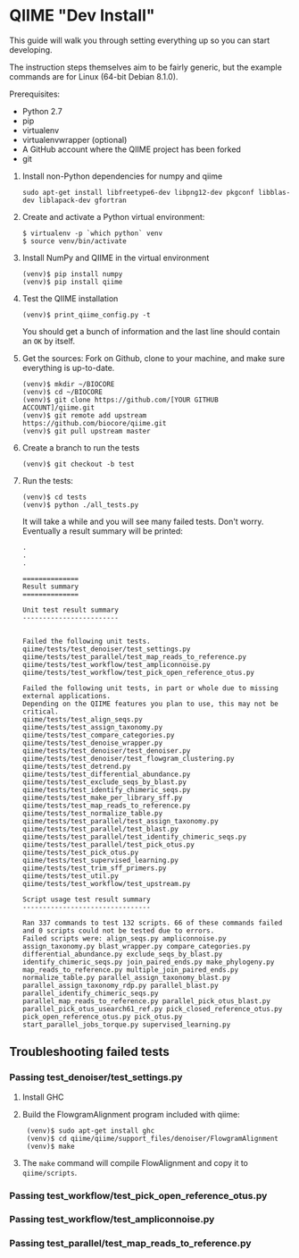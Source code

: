 QIIME "Dev Install"
===================

This guide will walk you through setting everything up so you can start developing. 

The instruction steps themselves aim to be fairly generic, but the example commands are for Linux (64-bit Debian 8.1.0).

Prerequisites:

* Python 2.7
* pip
* virtualenv
* virtualenvwrapper (optional)
* A GitHub account where the QIIME project has been forked
* git

1.  Install non-Python dependencies for numpy and qiime

        sudo apt-get install libfreetype6-dev libpng12-dev pkgconf libblas-dev liblapack-dev gfortran

2.  Create and activate a Python virtual environment:

        $ virtualenv -p `which python` venv
        $ source venv/bin/activate

3.  Install NumPy and QIIME in the virtual environment

        (venv)$ pip install numpy
        (venv)$ pip install qiime

4.  Test the QIIME installation

        (venv)$ print_qiime_config.py -t

    You should get a bunch of information and the last line should contain an ```OK``` by itself.
    
5.  Get the sources: Fork on Github, clone to your machine, and make sure everything is up-to-date.

        (venv)$ mkdir ~/BIOCORE
        (venv)$ cd ~/BIOCORE
        (venv)$ git clone https://github.com/[YOUR GITHUB ACCOUNT]/qiime.git
        (venv)$ git remote add upstream https://github.com/biocore/qiime.git
        (venv)$ git pull upstream master

6.  Create a branch to run the tests

        (venv)$ git checkout -b test

7.  Run the tests:

        (venv)$ cd tests
        (venv)$ python ./all_tests.py

    It will take a while and you will see many failed tests. Don't worry. Eventually a result summary will be printed:

        .
        .
        .
    
        ==============
        Result summary
        ==============
        
        Unit test result summary
        ------------------------
        
        
        Failed the following unit tests.
        qiime/tests/test_denoiser/test_settings.py
        qiime/tests/test_parallel/test_map_reads_to_reference.py
        qiime/tests/test_workflow/test_ampliconnoise.py
        qiime/tests/test_workflow/test_pick_open_reference_otus.py
        
        Failed the following unit tests, in part or whole due to missing external applications.
        Depending on the QIIME features you plan to use, this may not be critical.
        qiime/tests/test_align_seqs.py
        qiime/tests/test_assign_taxonomy.py
        qiime/tests/test_compare_categories.py
        qiime/tests/test_denoise_wrapper.py
        qiime/tests/test_denoiser/test_denoiser.py
        qiime/tests/test_denoiser/test_flowgram_clustering.py
        qiime/tests/test_detrend.py
        qiime/tests/test_differential_abundance.py
        qiime/tests/test_exclude_seqs_by_blast.py
        qiime/tests/test_identify_chimeric_seqs.py
        qiime/tests/test_make_per_library_sff.py
        qiime/tests/test_map_reads_to_reference.py
        qiime/tests/test_normalize_table.py
        qiime/tests/test_parallel/test_assign_taxonomy.py
        qiime/tests/test_parallel/test_blast.py
        qiime/tests/test_parallel/test_identify_chimeric_seqs.py
        qiime/tests/test_parallel/test_pick_otus.py
        qiime/tests/test_pick_otus.py
        qiime/tests/test_supervised_learning.py
        qiime/tests/test_trim_sff_primers.py
        qiime/tests/test_util.py
        qiime/tests/test_workflow/test_upstream.py
        
        Script usage test result summary
        --------------------------------
        
        Ran 337 commands to test 132 scripts. 66 of these commands failed and 0 scripts could not be tested due to errors.
        Failed scripts were: align_seqs.py ampliconnoise.py assign_taxonomy.py blast_wrapper.py compare_categories.py differential_abundance.py exclude_seqs_by_blast.py identify_chimeric_seqs.py join_paired_ends.py make_phylogeny.py map_reads_to_reference.py multiple_join_paired_ends.py normalize_table.py parallel_assign_taxonomy_blast.py parallel_assign_taxonomy_rdp.py parallel_blast.py parallel_identify_chimeric_seqs.py parallel_map_reads_to_reference.py parallel_pick_otus_blast.py parallel_pick_otus_usearch61_ref.py pick_closed_reference_otus.py pick_open_reference_otus.py pick_otus.py start_parallel_jobs_torque.py supervised_learning.py

Troubleshooting failed tests
---------------

### Passing test_denoiser/test_settings.py ###

1. Install GHC

2. Build the FlowgramAlignment program included with qiime:

        (venv)$ sudo apt-get install ghc
        (venv)$ cd qiime/qiime/support_files/denoiser/FlowgramAlignment
        (venv)$ make

3. The `make` command will compile FlowAlignment and copy it to `qiime/scripts`. 

### Passing test_workflow/test_pick_open_reference_otus.py ###

### Passing test_workflow/test_ampliconnoise.py ###

### Passing test_parallel/test_map_reads_to_reference.py ###
